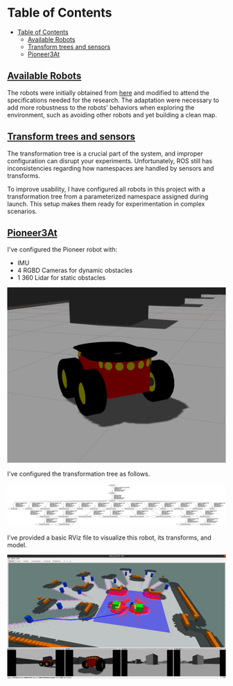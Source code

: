 # Table of Contents

- [Table of Contents](#table-of-contents)
  - [Available Robots](#available-robots)
  - [Transform trees and sensors](#transform-trees-and-sensors)
  - [Pioneer3At](#pioneer3at)

## [Available Robots](#available-robots)

The robots were initially obtained from [here](https://wiki.ros.org/Robots/AMR_Pioneer_Compatible) and modified to attend the specifications needed for the research. The adaptation were necessary to add more robustness to the robots' behaviors when exploring the environment, such as avoiding other robots and yet building a clean map.

## [Transform trees and sensors](#transform-trees-and-sensors)

The transformation tree is a crucial part of the system, and improper configuration can disrupt your experiments. Unfortunately, ROS still has inconsistencies regarding how namespaces are handled by sensors and transforms.

To improve usability, I have configured all robots in this project with a transformation tree from a parameterized namespace assigned during launch. This setup makes them ready for experimentation in complex scenarios.

## [Pioneer3At](#clearpath-husky)

I've configured the Pioneer robot with:

- IMU
- 4 RGBD Cameras for dynamic obstacles
- 1 360 Lidar for static obstacles

![Pioneer robot](images/pioneer3at.png "Pioneer")

I've configured the transformation tree as follows.

![TF tree](images/tf.png "Robot TF tree.")

I've provided a basic RViz file to visualize this robot, its transforms, and model.

![RViz](images/rviz_trajectory.png "Robot Rviz.")
